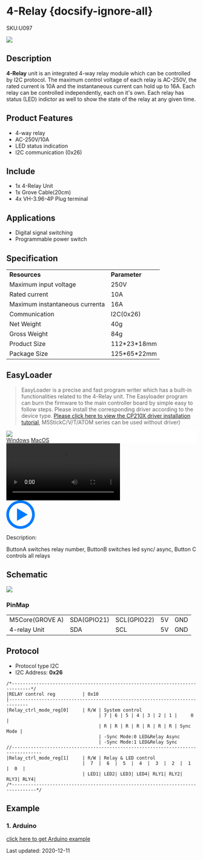 # 4-Relay {docsify-ignore-all}

<el-tag effect="plain">SKU:U097</el-tag>

<div class="product_pic"><img src="assets/img/product_pics/unit/4_relay/4relay.webp"></div>

## Description

**4-Relay** unit is an integrated 4-way relay module which can be controlled by I2C protocol. The maximum control voltage of each relay is AC-250V, the rated current is 10A and the instantaneous current can hold up to 16A. Each relay can be controlled independently, each on it's own. Each relay has status (LED) indictor as well to show the state of the relay at any given time.

## Product Features

- 4-way relay
- AC-250V/10A
- LED status indication
- I2C communication (0x26)

## Include

- 1x 4-Relay Unit
- 1x Grove Cable(20cm)
- 4x VH-3.96-4P Plug terminal

## Applications

- Digital signal switching
- Programmable power switch

## Specification

<table>
   <tr style="font-weight:bold">
      <td>Resources</td>
      <td>Parameter</td>
   </tr>
   <tr>
      <td>Maximum input voltage</td>
      <td>250V</td>
   </tr>
   <tr>
      <td>Rated current</td>
      <td>10A</td>
   </tr>
   <tr>
      <td>Maximum instantaneous currenta</td>
      <td>16A</td>
   </tr>
   <tr>
      <td>Communication</td>
      <td>I2C(0x26)</td>
   </tr>
   <tr>
      <td>Net Weight</td>
      <td>40g</td>
   </tr>
   <tr>
      <td>Gross Weight</td>
      <td>84g</td>
   </tr>
   <tr>
      <td>Product Size</td>
      <td>112*23*18mm</td>
   </tr>
   <tr>
      <td>Package Size</td>
      <td>125*65*22mm</td>
   </tr>
 </table>

## EasyLoader

>EasyLoader is a precise and fast program writer which has a built-in functionalities related to the 4-Relay unit. The Easyloader program can burn the firmware to the main controller board by simple easy to follow steps. Please install the corresponding driver according to the device type. [Please click here to view the CP210X driver installation tutorial](en/arduino/arduino_development), M5StickC/V/T/ATOM series can be used without driver)

<div class="easyloader-box">
    <div style="background-color:white;">
        <div><img src="https://m5stack.oss-cn-shenzhen.aliyuncs.com/image/easyloader_intro.webp"></div>
        <div class="easyloader-btn">
            <a href="https://m5stack.oss-cn-shenzhen.aliyuncs.com/EasyLoader/Windows/UNIT/For%20M5Core/EasyLoader_4_Relay_Unit.exe">Windows</a>
            <a href="https://m5stack.oss-cn-shenzhen.aliyuncs.com/EasyLoader/MacOS/UNIT/EasyLoader_4Relay_Unit_for_M5Core.dmg">MacOS</a>
        </div>
    </div>
    <div>
        <video id="example_video" controls>
            <source src="https://m5stack.oss-cn-shenzhen.aliyuncs.com/video/Product_example_video/Unit/4-RELAY_UNIT.mp4" type="video/mp4">
        </video>
        <div class="easyloader-mask">
        <a>
            <svg id="play-btn" t="1583228776634" class="icon" viewBox="0 0 1024 1024" version="1.1" xmlns="http://www.w3.org/2000/svg" p-id="4152" width="75" height="75"><path d="M512 0C229.216 0 0 229.216 0 512s229.216 512 512 512 512-229.216 512-512S794.784 0 512 0z m0 928C282.24 928 96 741.76 96 512S282.24 96 512 96s416 186.24 416 416-186.24 416-416 416zM384 288l384 224-384 224z" p-id="4153" fill="#007aff"></path></svg></a>
            <p>Description:</p>
            <p>ButtonA switches relay number, ButtonB switches led sync/ async, Button C controls all relays</p>
        </div>
    </div>
</div>

## Schematic

<img src="assets/img/product_pics/unit/4_relay/4-relay_sch.webp">

### PinMap

<table>
 <tr><td>M5Core(GROVE A)</td><td>SDA(GPIO21)</td><td>SCL(GPIO22)</td><td>5V</td><td>GND</td></tr>
 <tr><td>4-relay Unit</td><td>SDA</td><td>SCL</td><td>5V</td><td>GND</td></tr>
</table>

## Protocol

- Protocol type I2C
- I2C Address: **0x26**                                       

```clike
/*-----------------------------------------------------------------------------*/
|RELAY control reg          | 0x10
|-----------------------------------------------------------------------------
|Relay_ctrl_mode_reg[0]     | R/W | System control
                                  | 7 | 6 | 5 | 4 | 3 | 2 | 1 |     0     |
                                  | R | R | R | R | R | R | R | Sync Mode |
                                  | -Sync Mode:0 LED&Relay Async
                                  | -Sync Mode:1 LED&Relay Sync
//---------------------------------------------------------------------------------
|Relay_ctrl_mode_reg[1]     | R/W | Relay & LED control
                            |  7  |  6  |  5  |  4  |  3  |  2  |  1  |  0  |
                            | LED1| LED2| LED3| LED4| RLY1| RLY2| RLY3| RLY4|
/*-------------------------------------------------------------------------------*/
```

## Example

### 1. Arduino

[click here to get Arduino example](https://github.com/m5stack/M5Stack/tree/master/examples/Unit/4-RELAY)

<el-divider content-position="right">Last updated: 2020-12-11</el-divider>

<script>

   var purchase_link = 'https://m5stack.com/products/4-relay-unit';

   anchor_search(purchase_link);
   scrollFunc();

</script>
